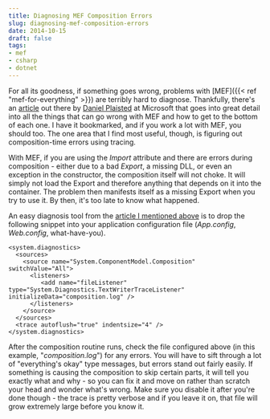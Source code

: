```yaml
---
title: Diagnosing MEF Composition Errors
slug: diagnosing-mef-composition-errors
date: 2014-10-15
draft: false
tags:
- mef
- csharp
- dotnet
---
```

For all its goodness, if something goes wrong, problems with [MEF]({{< ref "mef-for-everything" >}}) are terribly hard to diagnose. Thankfully, there's an [article](https://blogs.msdn.microsoft.com/dsplaisted/2010/07/13/how-to-debug-and-diagnose-mef-failures/) out there by [Daniel Plaisted](https://social.msdn.microsoft.com/profile/dsplaisted) at Microsoft that goes into great detail into all the things that can go wrong with MEF and how to get to the bottom of each one. I have it bookmarked, and if you work a lot with MEF, you should too. The one area that I find most useful, though, is figuring out composition-time errors using tracing.

With MEF, if you are using the _Import_ attribute and there are errors during composition - either due to a bad _Export_, a missing DLL, or even an exception in the constructor, the composition itself will not choke. It will simply not load the Export and therefore anything that depends on it into the container. The problem then manifests itself as a missing Export when you try to use it. By then, it's too late to know what happened.

An easy diagnosis tool from the [article I mentioned above](https://blogs.msdn.microsoft.com/dsplaisted/2010/07/13/how-to-debug-and-diagnose-mef-failures/) is to drop the following snippet into your application configuration file (_App.config_, _Web.config_, what-have-you).

	<system.diagnostics>
	  <sources>
		<source name="System.ComponentModel.Composition" switchValue="All">
		  <listeners>
			 <add name="fileListener" type="System.Diagnostics.TextWriterTraceListener" initializeData="composition.log" />
		  </listeners>
		</source>
	  </sources>
	  <trace autoflush="true" indentsize="4" />
	</system.diagnostics>

After the composition routine runs, check the file configured above (in this example, "_composition.log_") for any errors. You will have to sift through a lot of "everything's okay" type messages, but errors stand out fairly easily. If something is causing the composition to skip certain parts, it will tell you exactly what and why - so you can fix it and move on rather than scratch your head and wonder what's wrong. Make sure you disable it after you're done though - the trace is pretty verbose and if you leave it on, that file will grow extremely large before you know it.